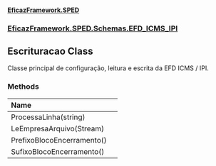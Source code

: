 #### [EficazFramework.SPED](EficazFrameworkSPED.md 'EficazFramework SPED')
### [EficazFramework.SPED.Schemas.EFD_ICMS_IPI](EficazFramework.SPED.Schemas.EFD_ICMS_IPI.md 'EficazFramework.SPED.Schemas.EFD_ICMS_IPI')

## Escrituracao Class

Classe principal de configuração, leitura e escrita da EFD ICMS / IPI.
### Methods

| Name | |
| :--- | :--- |
| ProcessaLinha(string) |  |
| LeEmpresaArquivo(Stream) |  |
| PrefixoBlocoEncerramento() |  |
| SufixoBlocoEncerramento() |  |
